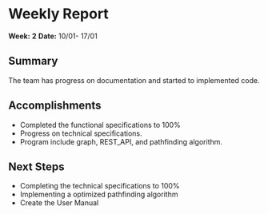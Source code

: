 # Weekly Report

**Week:** **2**
**Date:**  10/01- 17/01

## Summary
The team has progress on documentation and started to  implemented code.



## Accomplishments

- Completed the functional specifications to 100%
- Progress on technical specifications.
- Program include graph, REST_API, and pathfinding algorithm.



## Next Steps

- Completing the technical specifications to 100%
- Implementing a optimized pathfinding algorithm
- Create the User Manual

